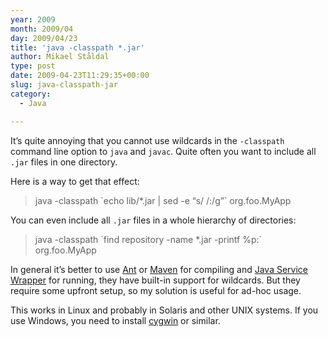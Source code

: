 ```yaml
---
year: 2009
month: 2009/04
day: 2009/04/23
title: 'java -classpath *.jar'
author: Mikael Ståldal
type: post
date: 2009-04-23T11:29:35+00:00
slug: java-classpath-jar
category:
  - Java

---
```

It&#8217;s quite annoying that you cannot use wildcards in the `-classpath` command line option to `java` and `javac`. Quite often you want to include all `.jar` files in one directory.

Here is a way to get that effect:

> java -classpath \`echo lib/*.jar | sed -e &#8220;s/ /:/g&#8221;\` org.foo.MyApp 

You can even include all `.jar` files in a whole hierarchy of directories:

> java -classpath \`find repository -name *.jar -printf %p:\` org.foo.MyApp 

In general it&#8217;s better to use [Ant][1] or [Maven][2] for compiling and [Java Service Wrapper][3] for running, they have built-in support for wildcards. But they require some upfront setup, so my solution is useful for ad-hoc usage.

This works in Linux and probably in Solaris and other UNIX systems. If you use Windows, you need to install [cygwin][4] or similar.

 [1]: http://ant.apache.org/
 [2]: http://maven.apache.org/
 [3]: http://wrapper.tanukisoftware.org/
 [4]: http://www.cygwin.com/